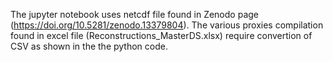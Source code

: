 The jupyter notebook uses netcdf file found in Zenodo page (https://doi.org/10.5281/zenodo.13379804). 
The various proxies compilation found in excel file (Reconstructions_MasterDS.xlsx) require convertion 
of CSV as shown in the the python code. 
